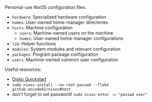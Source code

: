 Personal-use NixOS configuration files.

- `hardware`: Specialized hardware configuration
- `homes`: User-owned home-manager directories
- `hosts`: Machine configuration
  - `users`: Machine-owned users on the machine
  - `homes`: User-owned home-manager configurations
- `lib`: Helper functions
- `modules`: System modules and relevant configuration
- `packages`: Program package configuration
- `users`: Machine-owned common user configuration

Useful resources:
- [Disko Quickstart](https://github.com/nix-community/disko/blob/master/docs/quickstart.md)
- `sudo nixos-install --no-root-passwd --flake github:encode42/nixos#host`
- don't forget to set password! `sudo nixos-enter -c "passwd user"`